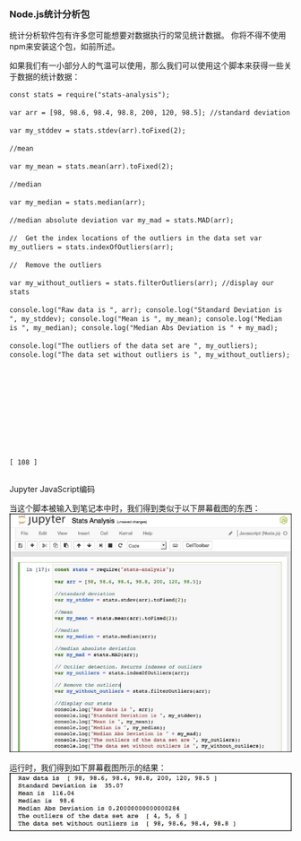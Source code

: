 ### Node.js统计分析包

统计分析软件包有许多您可能想要对数据执行的常见统计数据。 你将不得不使用npm来安装这个包，如前所述。

如果我们有一小部分人的气温可以使用，那么我们可以使用这个脚本来获得一些关于数据的统计数据：


```
const stats = require("stats-analysis");

var arr = [98, 98.6, 98.4, 98.8, 200, 120, 98.5]; //standard deviation

var my_stddev = stats.stdev(arr).toFixed(2);

//mean

var my_mean = stats.mean(arr).toFixed(2);

//median

var my_median = stats.median(arr);

//median absolute deviation var my_mad = stats.MAD(arr);

//	Get the index locations of the outliers in the data set var my_outliers = stats.indexOfOutliers(arr);

//	Remove the outliers

var my_without_outliers = stats.filterOutliers(arr); //display our stats

console.log("Raw data is ", arr); console.log("Standard Deviation is ", my_stddev); console.log("Mean is ", my_mean); console.log("Median is ", my_median); console.log("Median Abs Deviation is " + my_mad);

console.log("The outliers of the data set are ", my_outliers); console.log("The data set without outliers is ", my_without_outliers);
 










[ 108 ]


```
Jupyter JavaScript编码

当这个脚本被输入到笔记本中时，我们得到类似于以下屏幕截图的东西：
![](/assets/VC.jpg)

运行时，我们得到如下屏幕截图所示的结果：
![](/assets/发.jpg)

